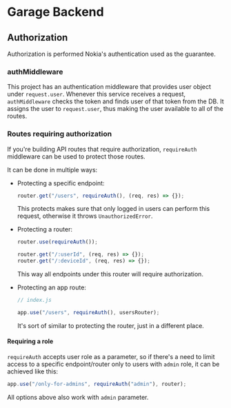 # Garage Backend

## Authorization

Authorization is performed Nokia's authentication used as the guarantee.

### authMiddleware

This project has an authentication middleware that provides user object under `request.user`.
Whenever this service receives a request, `authMiddleware` checks the token and finds user of that token from the DB.
It assigns the user to `request.user`, thus making the user available to all of the routes.

### Routes requiring authorization

If you're building API routes that require authorization, `requireAuth` middleware can be used to protect those routes.

It can be done in multiple ways:

- Protecting a specific endpoint:

  ```js
  router.get("/users", requireAuth(), (req, res) => {});
  ```

  This protects makes sure that only logged in users can perform this request, otherwise it throws `UnauthorizedError`.

- Protecting a router:

  ```js
  router.use(requireAuth());

  router.get("/:userId", (req, res) => {});
  router.get("/:deviceId", (req, res) => {});
  ```

  This way all endpoints under this router will require authorization.

- Protecting an app route:

  ```js
  // index.js

  app.use("/users", requireAuth(), usersRouter);
  ```

  It's sort of similar to protecting the router, just in a different place.

#### Requiring a role

`requireAuth` accepts user role as a parameter, so if there's a need to limit access to a specific endpoint/router only to users with `admin` role, it can be achieved like this:

```js
app.use("/only-for-admins", requireAuth("admin"), router);
```

All options above also work with `admin` parameter.
